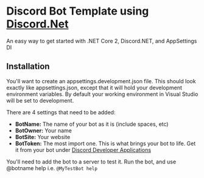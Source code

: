 # Discord Bot Template using [Discord.Net](https://raw.githubusercontent.com/RogueException/Discord.Net)

An easy way to get started with .NET Core 2, Discord.NET, and AppSettings DI

## Installation
You'll want to create an appsettings.development.json file. This should look exactly like appsettings.json, 
except that it will hold your development environment variables. By default your working environment in Visual Studio will
be set to development.

There are 4 settings that need to be added:

* **BotName:** The name of your bot as it is (include spaces, etc)
* **BotOwner:** Your name
* **BotSite:** Your website
* **BotToken:** The most import one. This is what brings your bot to life. Get it from your bot under [Discord Developer Applications](https://discordapp.com/developers/applications)

You'll need to add the bot to a server to test it. Run the bot, and use @botname help
i.e. ```@MyTestBot help```